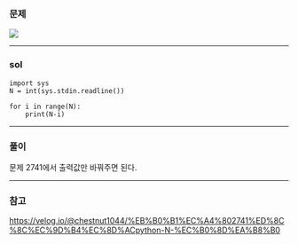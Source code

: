 ### 문제
![](https://images.velog.io/images/chestnut1044/post/38123ba6-ac13-4025-9025-7265a7a86c10/image.png)

---
### sol
```
import sys
N = int(sys.stdin.readline())

for i in range(N):
    print(N-i)
```

---
### 풀이
문제 2741에서 출력값만 바꿔주면 된다.

---
### 참고
https://velog.io/@chestnut1044/%EB%B0%B1%EC%A4%802741%ED%8C%8C%EC%9D%B4%EC%8D%ACpython-N-%EC%B0%8D%EA%B8%B0
